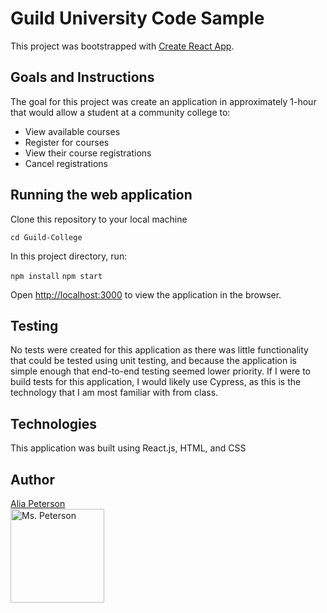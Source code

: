 # Guild University Code Sample

This project was bootstrapped with [Create React App](https://github.com/facebook/create-react-app).

## Goals and Instructions

The goal for this project was create an application in approximately 1-hour that would allow a student at a community college to:
- View available courses
- Register for courses
- View their course registrations
- Cancel registrations

## Running the web application

Clone this repository to your local machine

`cd Guild-College`

In this project directory, run:

`npm install` 
`npm start`

Open [http://localhost:3000](http://localhost:3000) to view the application in the browser.

## Testing

No tests were created for this application as there was little functionality that could be tested using unit testing, and because the application is simple enough that end-to-end testing seemed lower priority. If I were to build tests for this application, I would likely use Cypress, as this is the technology that I am most familiar with from class.

## Technologies

This application was built using React.js, HTML, and CSS

## Author
[Alia Peterson](https://github.com/alia-peterson)  
<img src="https://avatars.githubusercontent.com/u/70297733?s=460&u=f7e7c3682b498a90f005565b56b38a8ac985b053&v=4" alt="Ms. Peterson"
 width="150" height="auto" />
